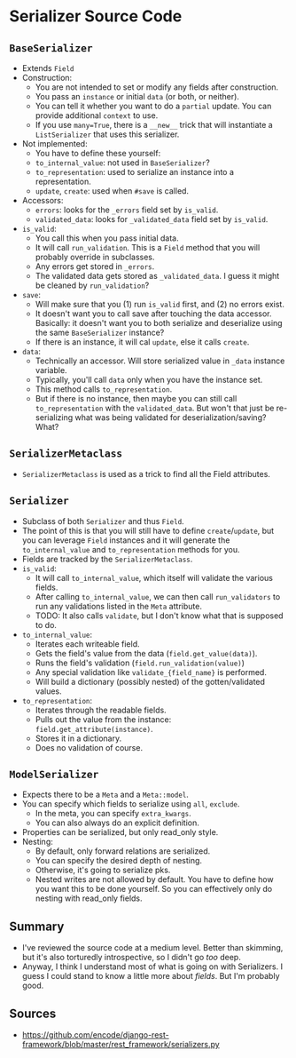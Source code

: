 # Serializer Source Code

## `BaseSerializer`

* Extends `Field`
* Construction:
  * You are not intended to set or modify any fields after construction.
  * You pass an `instance` or initial `data` (or both, or neither).
  * You can tell it whether you want to do a `partial` update. You can
    provide additional `context` to use.
  * If you use `many=True`, there is a `__new__` trick that will
    instantiate a `ListSerializer` that uses this serializer.
* Not implemented:
  * You have to define these yourself:
  * `to_internal_value`: not used in `BaseSerializer`?
  * `to_representation`: used to serialize an instance into a
    representation.
  * `update`, `create`: used when `#save` is called.
* Accessors:
  * `errors`: looks for the `_errors` field set by `is_valid`.
  * `validated_data`: looks for `_validated_data` field set by
    `is_valid`.
* `is_valid`:
  * You call this when you pass initial data.
  * It will call `run_validation`. This is a `Field` method that you
    will probably override in subclasses.
  * Any errors get stored in `_errors`.
  * The validated data gets stored as `_validated_data`. I guess it
    might be cleaned by `run_validation`?
* `save`:
  * Will make sure that you (1) run `is_valid` first, and (2) no errors
    exist.
  * It doesn't want you to call save after touching the data accessor.
    Basically: it doesn't want you to both serialize and deserialize
    using the same `BaseSerializer` instance?
  * If there is an instance, it will cal `update`, else it calls
    `create`.
* `data`:
  * Technically an accessor. Will store serialized value in `_data`
    instance variable.
  * Typically, you'll call `data` only when you have the instance set.
  * This method calls `to_representation`.
  * But if there is no instance, then maybe you can still call
    `to_representation` with the `validated_data`. But won't that just
    be re-serializing what was being validated for
    deserialization/saving? What?

## `SerializerMetaclass`

* `SerializerMetaclass` is used as a trick to find all the Field attributes.

## `Serializer`

* Subclass of both `Serializer` and thus `Field`.
* The point of this is that you will still have to define
  `create`/`update`, but you can leverage `Field` instances and it will
  generate the `to_internal_value` and `to_representation` methods for
  you.
* Fields are tracked by the `SerializerMetaclass`.
* `is_valid`:
  * It will call `to_internal_value`, which itself will validate the
    various fields.
  * After calling `to_internal_value`, we can then call `run_validators`
    to run any validations listed in the `Meta` attribute.
  * TODO: It also calls `validate`, but I don't know what that is
    supposed to do.
* `to_internal_value`:
  * Iterates each writeable field.
  * Gets the field's value from the data (`field.get_value(data)`).
  * Runs the field's validation (`field.run_validation(value)`)
  * Any special validation like `validate_{field_name}` is performed.
  * Will build a dictionary (possibly nested) of the gotten/validated
    values.
* `to_representation`:
  * Iterates through the readable fields.
  * Pulls out the value from the instance:
    `field.get_attribute(instance)`.
  * Stores it in a dictionary.
  * Does no validation of course.

## `ModelSerializer`

* Expects there to be a `Meta` and a `Meta::model`.
* You can specify which fields to serialize using `all`, `exclude`.
  * In the meta, you can specify `extra_kwargs`.
  * You can also always do an explicit definition.
* Properties can be serialized, but only read_only style.
* Nesting:
  * By default, only forward relations are serialized.
  * You can specify the desired depth of nesting.
  * Otherwise, it's going to serialize pks.
  * Nested writes are not allowed by default. You have to define how you
    want this to be done yourself. So you can effectively only do
    nesting with read_only fields.

## Summary

* I've reviewed the source code at a medium level. Better than skimming,
  but it's also torturedly introspective, so I didn't go *too* deep.
* Anyway, I think I understand most of what is going on with
  Serializers. I guess I could stand to know a little more about
  *fields*. But I'm probably good.

## Sources

* https://github.com/encode/django-rest-framework/blob/master/rest_framework/serializers.py
